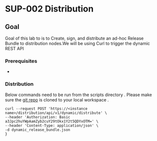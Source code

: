 # SUP-002 Distribution 


## Goal 
Goal of this lab to is to Create, sign, and distribute an ad-hoc Release Bundle to distribution nodes.We will be using Curl to trigger the dynamic REST API  

### Prerequisites 

- 

### Distribution 

Below commands need to be run from the scripts directory . Please make sure the [git repo](https://github.com/jfrog/SwampUp2022) is cloned to your local workspace .  


```
curl --request POST 'https://<instance name>/distribution/api/v1/dynamic/distribute' \
--header 'Authorization: Basic a3Jpc2huYWpAamZyb2cuY29tOkx1Y2t5QDYxOTM=' \
--header 'Content-Type: application/json' \
-d dynamic_release_bundle.json
}
```
